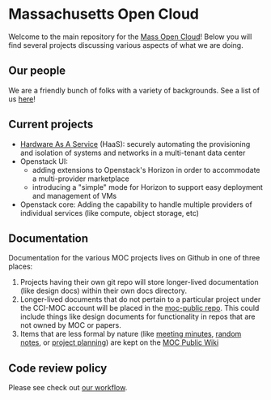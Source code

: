 # Massachusetts Open Cloud 

Welcome to the main repository for the [Mass Open Cloud][web]!
Below you will find several projects discussing various aspects of
what we are doing.

## Our people

We are a friendly bunch of folks with a variety of backgrounds. See
a list of us [here][people]!

## Current projects
* [Hardware As A Service](https://github.com/CCI-MOC/haas) (HaaS):
  securely automating the provisioning and isolation of systems and
  networks in a multi-tenant data center
* Openstack UI:
  * adding extensions to Openstack's Horizon in order to
    accommodate a multi-provider marketplace
  * introducing a "simple" mode for Horizon to support easy
    deployment and management of VMs
* Openstack core: Adding the capability to handle multiple providers
  of individual services (like compute, object storage, etc)

## Documentation

Documentation for the various MOC projects lives on Github in one of
three places:

1. Projects having their own git repo will store longer-lived
   documentation (like design docs) within their own docs directory.
2. Longer-lived documents that do not pertain to a particular
   project under the CCI-MOC account will be placed in the
   [moc-public repo](https://github.com/CCI-MOC/moc-public). This
   could include things like design documents for functionality in
   repos that are not owned by MOC or papers.
3. Items that are less formal by nature (like [meeting minutes][mm],
   [random notes][rn], or [project planning][pp]) are kept on the
   [MOC Public Wiki](https://github.com/CCI-MOC/moc-public/wiki)

## Code review policy

Please see check out [our workflow](docs/workflow.md).

[web]:    http://www.massopencloud.org
[people]: http://www.bu.edu/cci/moc/mocpeople/
[mm]:     https://github.com/CCI-MOC/moc-public/wiki
[rn]:     https://github.com/CCI-MOC/moc-public/wiki/OpenStack-Notes
[pp]:     https://github.com/CCI-MOC/moc-public/wiki/Current-tasks
